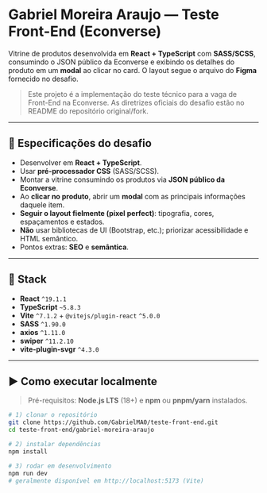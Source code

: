 # Gabriel Moreira Araujo — Teste Front-End (Econverse)

Vitrine de produtos desenvolvida em **React + TypeScript** com **SASS/SCSS**, consumindo o JSON público da Econverse e exibindo os detalhes do produto em um **modal** ao clicar no card. O layout segue o arquivo do **Figma** fornecido no desafio.

> Este projeto é a implementação do teste técnico para a vaga de Front-End na Econverse. As diretrizes oficiais do desafio estão no README do repositório original/fork.

---

## 🔗 Especificações do desafio

-   Desenvolver em **React + TypeScript**.
-   Usar **pré-processador CSS** (SASS/SCSS).
-   Montar a vitrine consumindo os produtos via **JSON público da Econverse**.
-   Ao **clicar no produto**, abrir um **modal** com as principais informações daquele item.
-   **Seguir o layout fielmente (pixel perfect)**: tipografia, cores, espaçamentos e estados.
-   **Não** usar bibliotecas de UI (Bootstrap, etc.); priorizar acessibilidade e HTML semântico.
-   Pontos extras: **SEO** e **semântica**.

---

## 🚀 Stack

-   **React** `^19.1.1`
-   **TypeScript** `~5.8.3`
-   **Vite** `^7.1.2` + `@vitejs/plugin-react` `^5.0.0`
-   **SASS** `^1.90.0`
-   **axios** `^1.11.0`
-   **swiper** `^11.2.10`
-   **vite-plugin-svgr** `^4.3.0`

---

## ▶️ Como executar localmente

> Pré-requisitos: **Node.js LTS** (18+) e **npm** ou **pnpm/yarn** instalados.

```bash
# 1) clonar o repositório
git clone https://github.com/GabrielMA0/teste-front-end.git
cd teste-front-end/gabriel-moreira-araujo

# 2) instalar dependências
npm install

# 3) rodar em desenvolvimento
npm run dev
# geralmente disponível em http://localhost:5173 (Vite)
```
